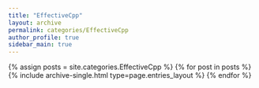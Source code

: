```yaml
---
title: "EffectiveCpp"
layout: archive
permalink: categories/EffectiveCpp
author_profile: true
sidebar_main: true
---
```


{% assign posts = site.categories.EffectiveCpp %}
{% for post in posts %} {% include archive-single.html type=page.entries_layout %} {% endfor %}